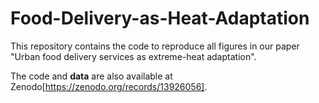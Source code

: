 # Food-Delivery-as-Heat-Adaptation
This repository contains the code to reproduce all figures in our paper "Urban food delivery services as extreme-heat adaptation".

The code and **data** are also available at Zenodo[https://zenodo.org/records/13926056].
